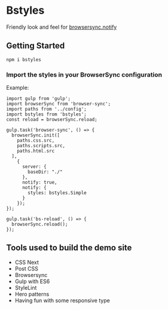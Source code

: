 
# Bstyles

Friendly look and feel for [browsersync.notify](https://www.browsersync.io/)

## Getting Started

    npm i bstyles

### Import the styles in your BrowserSync configuration

Example:

    import gulp from 'gulp';
    import browserSync from 'browser-sync';
    import paths from '../config';
    import bstyles from 'bstyles';
    const reload = browserSync.reload;

    gulp.task('browser-sync', () => {
      browserSync.init([
        paths.css.src,
        paths.scripts.src,
        paths.html.src
      ],
        {
          server: {
            baseDir: "./"
          },
          notify: true,
          notify: {
            styles: bstyles.Simple
          }
        });
    });

    gulp.task('bs-reload', () => {
      browserSync.reload();
    });

## Tools used to build the demo site

+ CSS Next
+ Post CSS
+ Browsersync
+ Gulp with ES6
+ StyleLint
+ Hero patterns
+ Having fun with some responsive type